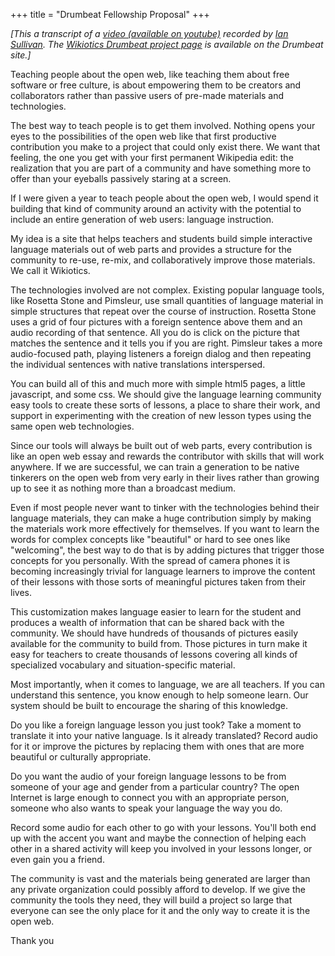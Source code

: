 +++
title = "Drumbeat Fellowship Proposal"
+++

*\[This a transcript of a [video (available on
youtube)](http://www.youtube.com/watch?v=u4DLU_ywuwc) recorded by [Ian
Sullivan](/en/%7Eian). The [Wikiotics Drumbeat project
page](http://www.drumbeat.org/project/wikiotics-tools-and-materials-collaborative-language-education)
is available on the Drumbeat site.\]*

Teaching people about the open web, like teaching them about free
software or free culture, is about empowering them to be creators and
collaborators rather than passive users of pre-made materials and
technologies.

The best way to teach people is to get them involved. Nothing opens your
eyes to the possibilities of the open web like that first productive
contribution you make to a project that could only exist there. We want
that feeling, the one you get with your first permanent Wikipedia edit:
the realization that you are part of a community and have something more
to offer than your eyeballs passively staring at a screen.

If I were given a year to teach people about the open web, I would spend
it building that kind of community around an activity with the potential
to include an entire generation of web users: language instruction.

My idea is a site that helps teachers and students build simple
interactive language materials out of web parts and provides a structure
for the community to re-use, re-mix, and collaboratively improve those
materials. We call it Wikiotics.

The technologies involved are not complex. Existing popular language
tools, like Rosetta Stone and Pimsleur, use small quantities of language
material in simple structures that repeat over the course of
instruction. Rosetta Stone uses a grid of four pictures with a foreign
sentence above them and an audio recording of that sentence. All you do
is click on the picture that matches the sentence and it tells you if
you are right. Pimsleur takes a more audio-focused path, playing
listeners a foreign dialog and then repeating the individual sentences
with native translations interspersed.

You can build all of this and much more with simple html5 pages, a
little javascript, and some css. We should give the language learning
community easy tools to create these sorts of lessons, a place to share
their work, and support in experimenting with the creation of new lesson
types using the same open web technologies.

Since our tools will always be built out of web parts, every
contribution is like an open web essay and rewards the contributor with
skills that will work anywhere. If we are successful, we can train a
generation to be native tinkerers on the open web from very early in
their lives rather than growing up to see it as nothing more than a
broadcast medium.

Even if most people never want to tinker with the technologies behind
their language materials, they can make a huge contribution simply by
making the materials work more effectively for themselves. If you want
to learn the words for complex concepts like "beautiful" or hard to see
ones like "welcoming", the best way to do that is by adding pictures
that trigger those concepts for you personally. With the spread of
camera phones it is becoming increasingly trivial for language learners
to improve the content of their lessons with those sorts of meaningful
pictures taken from their lives.

This customization makes language easier to learn for the student and
produces a wealth of information that can be shared back with the
community. We should have hundreds of thousands of pictures easily
available for the community to build from. Those pictures in turn make
it easy for teachers to create thousands of lessons covering all kinds
of specialized vocabulary and situation-specific material.

Most importantly, when it comes to language, we are all teachers. If you
can understand this sentence, you know enough to help someone learn. Our
system should be built to encourage the sharing of this knowledge.

Do you like a foreign language lesson you just took? Take a moment to
translate it into your native language. Is it already translated? Record
audio for it or improve the pictures by replacing them with ones that
are more beautiful or culturally appropriate.

Do you want the audio of your foreign language lessons to be from
someone of your age and gender from a particular country? The open
Internet is large enough to connect you with an appropriate person,
someone who also wants to speak your language the way you do.

Record some audio for each other to go with your lessons. You'll both
end up with the accent you want and maybe the connection of helping each
other in a shared activity will keep you involved in your lessons
longer, or even gain you a friend.

The community is vast and the materials being generated are larger than
any private organization could possibly afford to develop. If we give
the community the tools they need, they will build a project so large
that everyone can see the only place for it and the only way to create
it is the open web.

Thank you
